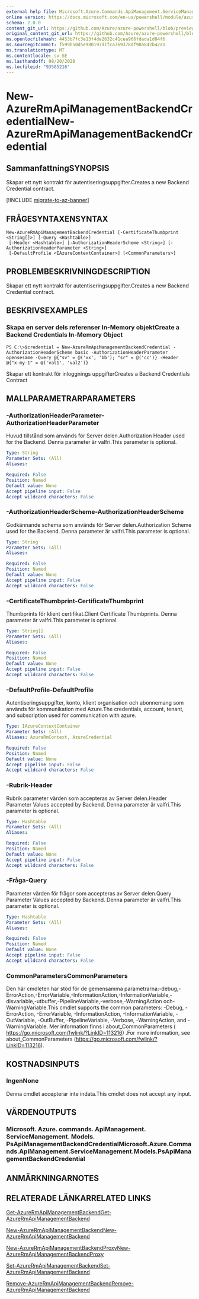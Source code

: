 ```yaml
---
external help file: Microsoft.Azure.Commands.ApiManagement.ServiceManagement.dll-Help.xml
online version: https://docs.microsoft.com/en-us/powershell/module/azurerm.apimanagement/new-azurermapimanagementbackendcredential
schema: 2.0.0
content_git_url: https://github.com/Azure/azure-powershell/blob/preview/src/ResourceManager/ApiManagement/Commands.ApiManagement/help/New-AzureRmApiManagementBackendCredential.md
original_content_git_url: https://github.com/Azure/azure-powershell/blob/preview/src/ResourceManager/ApiManagement/Commands.ApiManagement/help/New-AzureRmApiManagementBackendCredential.md
ms.openlocfilehash: 4453b7fc3e13f4de2632c41cea966fdada1d84f6
ms.sourcegitcommit: f599b50d5e980197d1fca769378df90a842b42a1
ms.translationtype: MT
ms.contentlocale: sv-SE
ms.lasthandoff: 08/20/2020
ms.locfileid: "93585216"
---
```

# <span data-ttu-id="59cff-101">New-AzureRmApiManagementBackendCredential</span><span class="sxs-lookup"><span data-stu-id="59cff-101">New-AzureRmApiManagementBackendCredential</span></span>

## <span data-ttu-id="59cff-102">Sammanfattning</span><span class="sxs-lookup"><span data-stu-id="59cff-102">SYNOPSIS</span></span>
<span data-ttu-id="59cff-103">Skapar ett nytt kontrakt för autentiseringsuppgifter.</span><span class="sxs-lookup"><span data-stu-id="59cff-103">Creates a new Backend Credential contract.</span></span>

[!INCLUDE [migrate-to-az-banner](../../includes/migrate-to-az-banner.md)]

## <span data-ttu-id="59cff-104">FRÅGESYNTAXEN</span><span class="sxs-lookup"><span data-stu-id="59cff-104">SYNTAX</span></span>

```
New-AzureRmApiManagementBackendCredential [-CertificateThumbprint <String[]>] [-Query <Hashtable>]
 [-Header <Hashtable>] [-AuthorizationHeaderScheme <String>] [-AuthorizationHeaderParameter <String>]
 [-DefaultProfile <IAzureContextContainer>] [<CommonParameters>]
```

## <span data-ttu-id="59cff-105">PROBLEMBESKRIVNING</span><span class="sxs-lookup"><span data-stu-id="59cff-105">DESCRIPTION</span></span>
<span data-ttu-id="59cff-106">Skapar ett nytt kontrakt för autentiseringsuppgifter.</span><span class="sxs-lookup"><span data-stu-id="59cff-106">Creates a new Backend Credential contract.</span></span>

## <span data-ttu-id="59cff-107">BESKRIVS</span><span class="sxs-lookup"><span data-stu-id="59cff-107">EXAMPLES</span></span>

### <span data-ttu-id="59cff-108">Skapa en server dels referenser In-Memory objekt</span><span class="sxs-lookup"><span data-stu-id="59cff-108">Create a Backend Credentials In-Memory Object</span></span>
```
PS C:\>$credential = New-AzureRmApiManagementBackendCredential -AuthorizationHeaderScheme basic -AuthorizationHeaderParameter opensesame -Query @{"sv" = @('xx', 'bb'); "sr" = @('cc')} -Header @{"x-my-1" = @('val1', 'val2')}
```

<span data-ttu-id="59cff-109">Skapar ett kontrakt för inloggnings uppgifter</span><span class="sxs-lookup"><span data-stu-id="59cff-109">Creates a Backend Credentials Contract</span></span>

## <span data-ttu-id="59cff-110">MALLPARAMETRAR</span><span class="sxs-lookup"><span data-stu-id="59cff-110">PARAMETERS</span></span>

### <span data-ttu-id="59cff-111">-AuthorizationHeaderParameter</span><span class="sxs-lookup"><span data-stu-id="59cff-111">-AuthorizationHeaderParameter</span></span>
<span data-ttu-id="59cff-112">Huvud tillstånd som används för Server delen.</span><span class="sxs-lookup"><span data-stu-id="59cff-112">Authorization Header used for the Backend.</span></span>
<span data-ttu-id="59cff-113">Denna parameter är valfri.</span><span class="sxs-lookup"><span data-stu-id="59cff-113">This parameter is optional.</span></span>

```yaml
Type: String
Parameter Sets: (All)
Aliases: 

Required: False
Position: Named
Default value: None
Accept pipeline input: False
Accept wildcard characters: False
```

### <span data-ttu-id="59cff-114">-AuthorizationHeaderScheme</span><span class="sxs-lookup"><span data-stu-id="59cff-114">-AuthorizationHeaderScheme</span></span>
<span data-ttu-id="59cff-115">Godkännande schema som används för Server delen.</span><span class="sxs-lookup"><span data-stu-id="59cff-115">Authorization Scheme used for the Backend.</span></span>
<span data-ttu-id="59cff-116">Denna parameter är valfri.</span><span class="sxs-lookup"><span data-stu-id="59cff-116">This parameter is optional.</span></span>

```yaml
Type: String
Parameter Sets: (All)
Aliases: 

Required: False
Position: Named
Default value: None
Accept pipeline input: False
Accept wildcard characters: False
```

### <span data-ttu-id="59cff-117">-CertificateThumbprint</span><span class="sxs-lookup"><span data-stu-id="59cff-117">-CertificateThumbprint</span></span>
<span data-ttu-id="59cff-118">Thumbprints för klient certifikat.</span><span class="sxs-lookup"><span data-stu-id="59cff-118">Client Certificate Thumbprints.</span></span>
<span data-ttu-id="59cff-119">Denna parameter är valfri.</span><span class="sxs-lookup"><span data-stu-id="59cff-119">This parameter is optional.</span></span>

```yaml
Type: String[]
Parameter Sets: (All)
Aliases: 

Required: False
Position: Named
Default value: None
Accept pipeline input: False
Accept wildcard characters: False
```

### <span data-ttu-id="59cff-120">-DefaultProfile</span><span class="sxs-lookup"><span data-stu-id="59cff-120">-DefaultProfile</span></span>
<span data-ttu-id="59cff-121">Autentiseringsuppgifter, konto, klient organisation och abonnemang som används för kommunikation med Azure.</span><span class="sxs-lookup"><span data-stu-id="59cff-121">The credentials, account, tenant, and subscription used for communication with azure.</span></span>
 
```yaml
Type: IAzureContextContainer
Parameter Sets: (All)
Aliases: AzureRmContext, AzureCredential

Required: False
Position: Named
Default value: None
Accept pipeline input: False
Accept wildcard characters: False
```

### <span data-ttu-id="59cff-122">-Rubrik</span><span class="sxs-lookup"><span data-stu-id="59cff-122">-Header</span></span>
<span data-ttu-id="59cff-123">Rubrik parameter värden som accepteras av Server delen.</span><span class="sxs-lookup"><span data-stu-id="59cff-123">Header Parameter Values accepted by Backend.</span></span>
<span data-ttu-id="59cff-124">Denna parameter är valfri.</span><span class="sxs-lookup"><span data-stu-id="59cff-124">This parameter is optional.</span></span>

```yaml
Type: Hashtable
Parameter Sets: (All)
Aliases: 

Required: False
Position: Named
Default value: None
Accept pipeline input: False
Accept wildcard characters: False
```

### <span data-ttu-id="59cff-125">-Fråga</span><span class="sxs-lookup"><span data-stu-id="59cff-125">-Query</span></span>
<span data-ttu-id="59cff-126">Parameter värden för frågor som accepteras av Server delen.</span><span class="sxs-lookup"><span data-stu-id="59cff-126">Query Parameter Values accepted by Backend.</span></span>
<span data-ttu-id="59cff-127">Denna parameter är valfri.</span><span class="sxs-lookup"><span data-stu-id="59cff-127">This parameter is optional.</span></span>

```yaml
Type: Hashtable
Parameter Sets: (All)
Aliases: 

Required: False
Position: Named
Default value: None
Accept pipeline input: False
Accept wildcard characters: False
```

### <span data-ttu-id="59cff-128">CommonParameters</span><span class="sxs-lookup"><span data-stu-id="59cff-128">CommonParameters</span></span>
<span data-ttu-id="59cff-129">Den här cmdleten har stöd för de gemensamma parametrarna:-debug,-ErrorAction,-ErrorVariable,-InformationAction,-InformationVariable,-disvariable,-utbuffer,-PipelineVariable,-verbose,-WarningAction och-WarningVariable.</span><span class="sxs-lookup"><span data-stu-id="59cff-129">This cmdlet supports the common parameters: -Debug, -ErrorAction, -ErrorVariable, -InformationAction, -InformationVariable, -OutVariable, -OutBuffer, -PipelineVariable, -Verbose, -WarningAction, and -WarningVariable.</span></span> <span data-ttu-id="59cff-130">Mer information finns i about_CommonParameters ( https://go.microsoft.com/fwlink/?LinkID=113216) .</span><span class="sxs-lookup"><span data-stu-id="59cff-130">For more information, see about_CommonParameters (https://go.microsoft.com/fwlink/?LinkID=113216).</span></span>

## <span data-ttu-id="59cff-131">KOSTNADS</span><span class="sxs-lookup"><span data-stu-id="59cff-131">INPUTS</span></span>

### <span data-ttu-id="59cff-132">Ingen</span><span class="sxs-lookup"><span data-stu-id="59cff-132">None</span></span>
<span data-ttu-id="59cff-133">Denna cmdlet accepterar inte indata.</span><span class="sxs-lookup"><span data-stu-id="59cff-133">This cmdlet does not accept any input.</span></span>

## <span data-ttu-id="59cff-134">VÄRDEN</span><span class="sxs-lookup"><span data-stu-id="59cff-134">OUTPUTS</span></span>

### <span data-ttu-id="59cff-135">Microsoft. Azure. commands. ApiManagement. ServiceManagement. Models. PsApiManagementBackendCredential</span><span class="sxs-lookup"><span data-stu-id="59cff-135">Microsoft.Azure.Commands.ApiManagement.ServiceManagement.Models.PsApiManagementBackendCredential</span></span>

## <span data-ttu-id="59cff-136">ANMÄRKNINGAR</span><span class="sxs-lookup"><span data-stu-id="59cff-136">NOTES</span></span>

## <span data-ttu-id="59cff-137">RELATERADE LÄNKAR</span><span class="sxs-lookup"><span data-stu-id="59cff-137">RELATED LINKS</span></span>

[<span data-ttu-id="59cff-138">Get-AzureRmApiManagementBackend</span><span class="sxs-lookup"><span data-stu-id="59cff-138">Get-AzureRmApiManagementBackend</span></span>](./Get-AzureRmApiManagementBackend)

[<span data-ttu-id="59cff-139">New-AzureRmApiManagementBackend</span><span class="sxs-lookup"><span data-stu-id="59cff-139">New-AzureRmApiManagementBackend</span></span>](./New-AzureRmApiManagementBackend.md)

[<span data-ttu-id="59cff-140">New-AzureRmApiManagementBackendProxy</span><span class="sxs-lookup"><span data-stu-id="59cff-140">New-AzureRmApiManagementBackendProxy</span></span>](./New-AzureRmApiManagementBackendProxy.md)

[<span data-ttu-id="59cff-141">Set-AzureRmApiManagementBackend</span><span class="sxs-lookup"><span data-stu-id="59cff-141">Set-AzureRmApiManagementBackend</span></span>](./Set-AzureRmApiManagementBackend.md)

[<span data-ttu-id="59cff-142">Remove-AzureRmApiManagementBackend</span><span class="sxs-lookup"><span data-stu-id="59cff-142">Remove-AzureRmApiManagementBackend</span></span>](./Remove-AzureRmApiManagementBackend.md)
